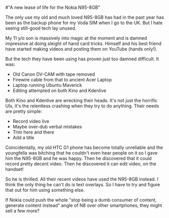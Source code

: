 #"A new lease of life for the Nokia N95-8GB"


 The only use my old and much loved N95-8GB has had in the past year has been as the backup phone for my Voda SIM when I go to the UK. But I hate seeing still-good tech lay unused.<p /><div>My 11 y/o son is massively into magic at the moment and is damned impressive at doing sleight of hand card tricks. Himself and his best friend have started making videos and posting them on YouTube (hands only!).</div> <p /><div>But the tech they have been using has proven just too damned difficult. It was:</div><div><ul><li>Old Canon DV-CAM with tape removed</li><li>Firewire cable from that to ancient Acer Laptop</li><li>Laptop running Ubuntu Maverick</li> <li>Editing attempted on both Kino and Kdenlive</li></ul><div>Both Kino and Kdenlive are wrecking their heads. It&#39;s not just the horrific UIs, it&#39;s the relentless crashing when they try to do anything. Their needs are pretty simple:</div> <div><ul><li>Record video live</li><li>Maybe over-dub verbal mistakes</li><li>Trim here and there</li><li>Add a title</li></ul><div>Coincidentally, my old HTC G1 phone has become totally unreliable and the youngfella was bitching that he couldn&#39;t even hear people on it so I gave him the N95-8GB and he was happy. Then he discovered that it could record pretty decent video. Then he discovered it can edit video, on the handset!</div> </div><p /><div>So he is thrilled. All their recent videos have used the N95-8GB instead. I think the only thing he can&#39;t do is text overlays. So I have to try and figure that out for him using something else.</div> <p /><div>If Nokia could push the whole &quot;stop being a dumb consumer of content, generate content instead&quot; angle of N8 over other smartphones, they might sell a few more?</div><p /> <p /></div>
 